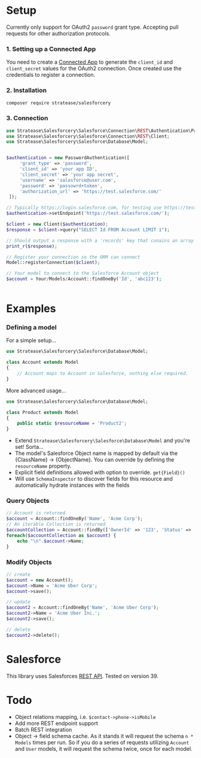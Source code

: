 


# Setup
Currently only support for OAuth2 `password` grant type. Accepting pull requests for other authorization protocols.
### 1. Setting up a Connected App
You need to create a [Connected App](https://developer.salesforce.com/docs/atlas.en-us.api_rest.meta/api_rest/intro_defining_remote_access_applications.htm) to generate the `client_id` and `client_secret` values for the OAuth2 connection. Once created use the credentials to register a connection.

### 2. Installation
```bash
composer require stratease/salesforcery
```

### 3. Connection
```php
use Stratease\Salesforcery\Salesforce\Connection\REST\Authentication\PasswordAuthentication;
use Stratease\Salesforcery\Salesforce\Connection\REST\Client;
use Stratease\Salesforcery\Salesforce\Database\Model;


$authentication = new PasswordAuthentication([
     'grant_type' => 'password',
     'client_id' => 'your app ID',
     'client_secret' => 'your app secret',
     'username' => 'salesforce@user.com',
     'password' => 'passowrd+token',
     'authorization_url' => 'https://test.salesforce.com/'
 ]);

// Typically https://login.salesforce.com, for testing use https://test.salesforce.com 
$authentication->setEndpoint('https://test.salesforce.com/');

$client = new Client($authentication);
$response = $client->query("SELECT Id FROM Account LIMIT 1");

// Should output a response with a 'records' key that conains an array of results.
print_r($response); 

// Register your connection so the ORM can connect
Model::registerConnection($client);

// Your model to connect to the Salesforce Account object
$account = Your/Models/Account::findOneBy('Id', 'abc123');
     
```



# Examples
### Defining a model

For a simple setup...
```php
use Stratease\Salesforcery\Salesforce\Database\Model;

class Account extends Model
{
    // Account maps to Account in Salesforce, nothing else required.
}
```
More advanced usage...
```php
use Stratease\Salesforcery\Salesforce\Database\Model;

class Product extends Model
{
    public static $resourceName = 'Product2';
}
```

- Extend `Stratease\Salesforcery\Salesforce\Database\Model` and you're set! Sorta...
- The model's Salesforce Object name is mapped by default via the {ClassName} -> {ObjectName}. You can override by defining the `resourceName` property.
- Explicit field definitions allowed with option to override. `get{Field}()`
- Will use `SchemaInspector` to discover fields for this resource and automatically hydrate instances with the fields

### Query Objects
```php
// Account is returned
$account = Account::findOneBy('Name', 'Acme Corp');
// An iterable Collection is returned
$accountCollection = Account::findBy(['OwnerId' => '123', 'Status' => 'Active']); // performs an AND expression on the associative array
foreach($accountCollection as $account) {
    echo "\n".$account->Name;
}
```
### Modify Objects
```php
// create
$account = new Account();
$account->Name = 'Acme Uber Corp';
$account->save(); 

// update
$account2 = Account::findOneBy('Name', 'Acme Uber Corp');
$account2->Name = 'Acme Uber Inc.';
$account2->save(); 

// delete
$account2->delete();

```
# Salesforce
This library uses Salesforces [REST API](https://developer.salesforce.com/docs/atlas.en-us.api_rest.meta/api_rest/resources_list.htm). Tested on version 39. 
# Todo
- Object relations mapping, i.e. `$contact->phone->isMobile`
- Add more REST endpoint support
- Batch REST integration
- Object -> field schema cache. As it stands it will request the schema `n * Models` times per run. So if you do a series of requests utilizing `Account` and `User` models, it will request the schema twice, once for each model.